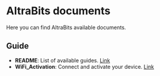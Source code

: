# AltraBits documents

Here you can find AltraBits available documents.

## Guide
- **README**: List of available guides. [Link](./Guide/README.md)
- **WiFi_Activation**: Connect and activate your device. [Link](./Guide/WiFi_Activation.md)

